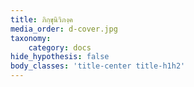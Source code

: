 ```yaml
---
title: ภิกฺขุนิวิภงฺค
media_order: d-cover.jpg
taxonomy:
    category: docs
hide_hypothesis: false
body_classes: 'title-center title-h1h2'
---
```


